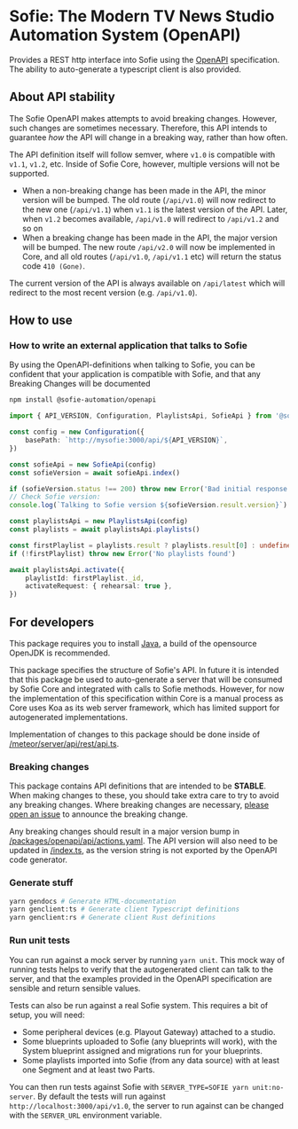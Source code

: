 # Sofie: The Modern TV News Studio Automation System (OpenAPI)

Provides a REST http interface into Sofie using the [OpenAPI](https://spec.openapis.org/oas/v3.1.0) specification.
The ability to auto-generate a typescript client is also provided.

## About API stability

The Sofie OpenAPI makes attempts to avoid breaking changes. However, such changes are sometimes necessary.
Therefore, this API intends to guarantee _how_ the API will change in a breaking way, rather than how often.

The API definition itself will follow semver, where `v1.0` is compatible with `v1.1`, `v1.2`, etc.
Inside of Sofie Core, however, multiple versions will not be supported.

- When a non-breaking change has been made in the API, the minor version will be bumped.
  The old route (`/api/v1.0`) will now redirect to the new one (`/api/v1.1`) when `v1.1` is the latest version of the API.
  Later, when `v1.2` becomes available, `/api/v1.0` will redirect to `/api/v1.2` and so on
- When a breaking change has been made in the API, the major version will be bumped.
  The new route `/api/v2.0` will now be implemented in Core,
  and all old routes (`/api/v1.0`, `/api/v1.1` etc) will return the status code `410 (Gone)`.

The current version of the API is always available on `/api/latest` which will redirect to the most recent version (e.g. `/api/v1.0`).

## How to use

### How to write an external application that talks to Sofie

By using the OpenAPI-definitions when talking to Sofie, you can be confident that your application is
compatible with Sofie, and that any Breaking Changes will be documented

```bash
npm install @sofie-automation/openapi
```

```typescript
import { API_VERSION, Configuration, PlaylistsApi, SofieApi } from '@sofie-automation/openapi'

const config = new Configuration({
	basePath: `http://mysofie:3000/api/${API_VERSION}`,
})

const sofieApi = new SofieApi(config)
const sofieVersion = await sofieApi.index()

if (sofieVersion.status !== 200) throw new Error('Bad initial response code')
// Check Sofie version:
console.log(`Talking to Sofie version ${sofieVersion.result.version}`)

const playlistsApi = new PlaylistsApi(config)
const playlists = await playlistsApi.playlists()

const firstPlaylist = playlists.result ? playlists.result[0] : undefined
if (!firstPlaylist) throw new Error('No playlists found')

await playlistsApi.activate({
	playlistId: firstPlaylist._id,
	activateRequest: { rehearsal: true },
})
```

## For developers

This package requires you to install [Java](https://www.java.com/en/download/), a build of the opensource OpenJDK is recommended.

This package specifies the structure of Sofie's API. In future it is intended that this package be used to auto-generate a server that will be consumed by Sofie Core and integrated with calls to Sofie methods. However, for now the implementation of this specification within Core is a manual process as Core uses Koa as its web server framework, which has limited support for autogenerated implementations.

Implementation of changes to this package should be done inside of [/meteor/server/api/rest/api.ts](../../meteor/server/api/rest/api.ts).

### Breaking changes

This package contains API definitions that are intended to be **STABLE**. When making changes to these, you should take extra care to try to avoid any breaking changes. Where breaking changes are necessary, [please open an issue](https://github.com/Sofie-Automation/sofie-core/issues) to announce the breaking change.

Any breaking changes should result in a major version bump in [/packages/openapi/api/actions.yaml](api/actions.yaml). The API version will also need to be updated in [/index.ts](/index.ts), as the version string is not exported by the OpenAPI code generator.

### Generate stuff

```bash
yarn gendocs # Generate HTML-documentation
yarn genclient:ts # Generate client Typescript definitions
yarn genclient:rs # Generate client Rust definitions

```

### Run unit tests

You can run against a mock server by running `yarn unit`. This mock way of running tests helps to verify that the autogenerated client can talk to the server, and that the examples provided in the OpenAPI specification are sensible and return sensible values.

Tests can also be run against a real Sofie system. This requires a bit of setup, you will need:

- Some peripheral devices (e.g. Playout Gateway) attached to a studio.
- Some blueprints uploaded to Sofie (any blueprints will work), with the System blueprint assigned and migrations run for your blueprints.
- Some playlists imported into Sofie (from any data source) with at least one Segment and at least two Parts.

You can then run tests against Sofie with `SERVER_TYPE=SOFIE yarn unit:no-server`. By default the tests will run against `http://localhost:3000/api/v1.0`, the server to run against can be changed with the `SERVER_URL` environment variable.
